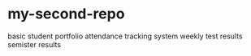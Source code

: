 # my-second-repo
basic student portfolio
attendance tracking system
weekly test results
semister results
